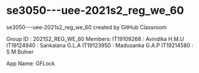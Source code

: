 # se3050---uee-2021s2_reg_we_60
se3050---uee-2021s2_reg_we_60 created by GitHub Classroom

Group ID : 2021S2_REG_WE_60
Members:
 IT19109268 : Avindika H.M.U
 IT19124940 : Sankalana G.L.A
 IT19123950 : Madusanka G.A.P
 IT19214580 : S M Bulner
 
 App Name: GFLock
 
